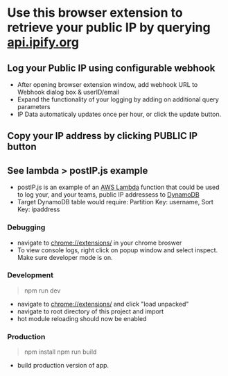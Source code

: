 # Use this browser extension to retrieve your public IP by querying [api.ipify.org](https://api.ipify.org?format=json)

## Log your Public IP using configurable webhook

- After opening browser extension window, add webhook URL to Webhook dialog box & userID/email
- Expand the functionality of your logging by adding on additional query parameters
- IP Data automaticaly updates once per hour, or click the update button.

## Copy your IP address by clicking PUBLIC IP button

## See lambda > postIP.js example

- postIP.js is an example of an [AWS Lambda](https://aws.amazon.com/lambda/) function that could be used to log your, and your teams, public IP addressess to [DynamoDB](https://aws.amazon.com/dynamodb/)
- Target DynamoDB table would require: Partition Key: username, Sort Key: ipaddress

### Debugging

- navigate to [chrome://extensions/](chrome://extensions/) in your chrome broswer
- To view console logs, right click on popup window and select inspect. Make sure developer mode is on.

### Development

> npm run dev

- navigate to [chrome://extensions/](chrome://extensions/) and click "load unpacked"
- navigate to root directory of this project and import
- hot module reloading should now be enabled


### Production

> npm install
> npm run build

- build production version of app.
